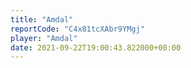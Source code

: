 ```yaml
---
title: "Amdal"
reportCode: "C4x81tcXAbr9YMgj"
player: "Amdal"
date: 2021-09-22T19:00:43.822000+00:00
---
```

